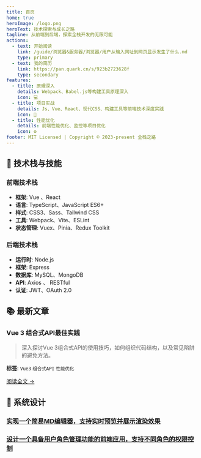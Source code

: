 ```yaml
---
title: 首页
home: true
heroImage: /logo.png
heroText: 技术探索与成长之路
tagline: 从前端到后端，探索全栈开发的无限可能
actions:
  - text: 开始阅读
    link: /guide/浏览器&服务器/浏览器/用户从输入网址到网页显示发生了什么.md
    type: primary
  - text: 我的简历
    link: https://pan.quark.cn/s/923b2723628f
    type: secondary
features:
  - title: 原理深入
    details: Webpack、Babel.js等构建工具原理深入
    icon: 💻
  - title: 项目实战
    details: Js、Vue、React、现代CSS、构建工具等前端技术深度实践
    icon: 🚀
  - title: 性能优化
    details: 前端性能优化、监控等项目优化
    icon: ⚙️
footer: MIT Licensed | Copyright © 2023-present 全栈之路
---
```


## 🎯 技术栈与技能

<div class="skills-grid">

<div class="skill-category">

### 前端技术栈
- **框架**: Vue 、React 
- **语言**: TypeScript、JavaScript ES6+
- **样式**: CSS3、Sass、Tailwind CSS
- **工具**: Webpack、Vite、ESLint
- **状态管理**: Vuex、Pinia、Redux Toolkit

</div>

<div class="skill-category">

### 后端技术栈
- **运行时**: Node.js
- **框架**: Express
- **数据库**: MySQL、MongoDB
- **API**: Axios 、 RESTful
- **认证**: JWT、OAuth 2.0

</div>

<div class="skill-category">

<!-- ### 运维与部署
<!-- - **容器化**: Docker、Docker Compose -->
<!-- - **云服务**: AWS、阿里云 -->
<!-- - **CI/CD**: GitHub Actions
- **监控**: Prometheus、Grafana
- **服务器**: Nginx --> 

</div>

</div>

## 📚 最新文章

<div class="blog-grid">

<div class="blog-card">

### Vue 3 组合式API最佳实践
> 深入探讨Vue 3组合式API的使用技巧，如何组织代码结构，以及常见陷阱的避免方法。

**标签**: `Vue3` `组合式API` `性能优化`

[阅读全文 →](/guide/source-code/Vue3组合式API最佳实践.md)

</div>

<div class="blog-card">

<!-- ### Node.js 高并发架构设计
> **2023-10-15** · 📖 阅读 1.2k

探讨Node.js在高并发场景下的架构设计，包括集群模式、负载均衡和性能优化策略。

**标签**: `Node.js` `高并发` `架构设计`

[阅读全文 →](/blog/nodejs-high-concurrency/) -->

</div>

<div class="blog-card">

<!-- ### Docker微服务部署实践
> **2023-10-10** · 📖 阅读 980

分享使用Docker容器化微服务应用的经验，包括镜像构建、编排和持续集成流程。

**标签**: `Docker` `微服务` `CI/CD`

[阅读全文 →](/blog/docker-microservices/) -->

</div>

</div>

## 💼 系统设计

<div class="projects-grid">

<div class="project-card">

### [实现一个简易MD编辑器，支持实时预览并展示渲染效果](./guide/项目实战/实现一个MD编辑器.md)
### [设计一个具备用户角色管理功能的前端应用，支持不同角色的权限控制](./guide/项目实战/设计一个具备用户角色管理功能的前端应用.md)
<!-- 基于Vue.js + Node.js + MySQL开发的完整电商平台，包含用户系统、商品管理、订单处理和支付集成。

**技术栈**: `Vue.js` `Node.js` `MySQL` `Redis`

- [在线演示](https://demo.example.com) -->

</div>

<!-- <div class="project-card">

### 团队协作工具
类似Trello的团队任务管理工具，支持实时协作、文件分享和项目进度跟踪。

**技术栈**: `React` `Socket.io` `MongoDB` `Express`

- [在线演示](https://collab.example.com)
- [源码](https://github.com/username/collab-tool)

</div> -->
<!-- 
<div class="project-card">

### 数据可视化平台
基于D3.js和ECharts的数据可视化平台，支持多种图表类型和数据源接入。

**技术栈**: `Vue.js` `D3.js` `Python` `Flask`

- [在线演示](https://viz.example.com)
- [源码](https://github.com/username/data-viz)

</div> -->

</div>
